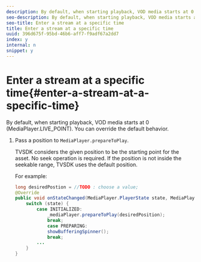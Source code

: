 ```yaml
---
description: By default, when starting playback, VOD media starts at 0 (MediaPlayer.LIVE_POINT). You can override the default behavior.
seo-description: By default, when starting playback, VOD media starts at 0 (MediaPlayer.LIVE_POINT). You can override the default behavior.
seo-title: Enter a stream at a specific time
title: Enter a stream at a specific time
uuid: 396d675f-95bd-46b6-aff7-f9adf67a2dd7
index: y
internal: n
snippet: y
---
```


# Enter a stream at a specific time{#enter-a-stream-at-a-specific-time}

By default, when starting playback, VOD media starts at 0 (MediaPlayer.LIVE_POINT). You can override the default behavior.

1. Pass a position to `MediaPlayer.prepareToPlay`.

   TVSDK considers the given position to be the starting point for the asset. No seek operation is required. If the position is not inside the seekable range, TVSDK uses the default position.

   For example: 

   ```java
   long desiredPostion = //TODO : choose a value; 
   @Override 
   public void onStateChanged(MediaPlayer.PlayerState state, MediaPlayerNotification notification) { 
       switch (state) { 
           case INITIALIZED: 
               _mediaPlayer.prepareToPlay(desiredPosition); 
               break; 
               case PREPARING: 
               showBufferingSpinner(); 
               break; 
           ... 
       } 
   } 
   
   ```

